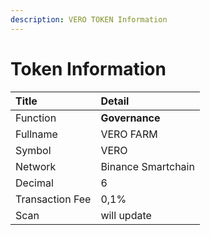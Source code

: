 ```yaml
---
description: VERO TOKEN Information
---
```


# Token Information

| Title | Detail |
| :--- | :--- |
| Function | **Governance** |
| Fullname | VERO FARM |
| Symbol | VERO |
| Network | Binance Smartchain |
| Decimal | 6 |
| Transaction Fee | 0,1% |
| Scan | will update |

